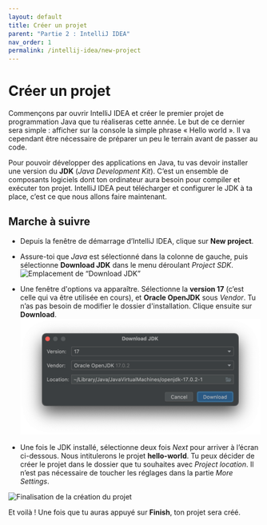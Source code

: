 ```yaml
---
layout: default
title: Créer un projet
parent: "Partie 2 : IntelliJ IDEA"
nav_order: 1
permalink: /intellij-idea/new-project
---
```


# Créer un projet

Commençons par ouvrir IntelliJ IDEA et créer le premier projet de programmation Java que tu réaliseras cette année. Le but de ce dernier sera simple : afficher sur la console la simple phrase « Hello world ». Il va cependant être nécessaire de préparer un peu le terrain avant de passer au code.

Pour pouvoir développer des applications en Java, tu vas devoir installer une version du **JDK** (*Java Development Kit*). C’est un ensemble de composants logiciels dont ton ordinateur aura besoin pour compiler et exécuter ton projet. IntelliJ IDEA peut télécharger et configurer le JDK à ta place, c’est ce que nous allons faire maintenant.

## Marche à suivre

* Depuis la fenêtre de démarrage d’IntelliJ IDEA, clique sur **New project**.

* Assure-toi que *Java* est sélectionné dans la colonne de gauche, puis sélectionne **Download JDK** dans le menu déroulant *Project SDK*.
  ![Emplacement de “Download JDK”](../assets/jdk-download.png)

* Une fenêtre d'options va apparaître. Sélectionne la **version 17** (c’est celle qui va être utilisée en cours), et **Oracle OpenJDK** sous *Vendor*. Tu n’as pas besoin de modifier le dossier d'installation. Clique ensuite sur **Download**.
  ![Les options à spécifier](../assets/jdk-options.png)

* Une fois le JDK installé, sélectionne deux fois *Next* pour arriver à l’écran ci-dessous. Nous intitulerons le projet **hello-world**. Tu peux décider de créer le projet dans le dossier que tu souhaites avec *Project location*. Il n’est pas nécessaire de toucher les réglages dans la partie *More Settings*.

![Finalisation de la création du projet](../assets/project-setup.png)

Et voilà ! Une fois que tu auras appuyé sur **Finish**, ton projet sera créé.
